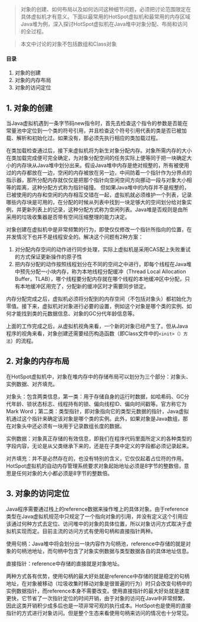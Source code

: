 > 对象的创建、如何布局以及如何访问这种细节问题，必须把讨论范围限定在具体虚拟机才有意义。下面以最常用的HotSpot虚拟机和最常用的内存区域Java堆为例，深入探讨HotSpot虚拟机在Java堆中对象分配、布局和访问的全过程。

> 本文中讨论的对象不包括数组和Class对象

#### 目录

1. 对象的创建
2. 对象的内存布局
3. 对象的访问定位

## 1. 对象的创建

当Java虚拟机遇到一条字节码new指令时，首先去检查这个指令的参数是否能在常量池中定位到一个类的符号引用，并且检查这个符号引用代表的类是否已被加载、解析和初始化过。如果没有，那必须先执行相应的类加载过程。

在类加载检查通过后，接下来虚拟机将为新生对象分配内存。对象所需内存的大小在类加载完成便可完全确定，为对象分配空间的任务实际上便等同于把一块确定大小的内存块从Java堆中划分出来。假设Java堆中内存是绝对规整的，所有被使用过的内存都放在一边，空闲的内存被放在另一边，中间防着一个指针作为分界点的指示器，那所分配内存就仅仅是把那个指针向空闲空间方向挪动一段与对象大小相等的距离，这种分配方式称为指针碰撞。 但如果Java堆中的内存并不是规整的，已被使用的内存和空闲的内存相互交错在一起，虚拟机就必须维护一个列表，记录哪些内存块是可用的，在分配的时候从列表中找到一块足够大的空间划分给对象实例，并更新列表上的记录，这种分配方式称为空闲列表。Java堆是否规则是由所采用的垃圾收集器是否带有空间压缩整理的能力决定。

对象创建在虚拟机中是非常频繁的行为，即使仅仅修改一个指针所指向的位置，在并发情况下也并不是线程安全的。解决这个问题有2种方案：

1. 对分配内存空间的动作进行同步处理，实际上虚拟机是采用CAS配上失败重试的方式保证更新操作的原子性
2. 把内存分配的动作按照线程划分在不同的空间之中进行，即每个线程在Java堆中预先分配一小块内存，称为本地线程分配缓冲（Thread Local Allocation Buffer，TLAB），哪个线程要分配内存就在哪个线程的本地缓冲区中分配，只有本地缓冲区用完了，分配新的缓冲区时才需要同步锁定。

内存分配完成之后，虚拟机必须将分配到的内存空间（不包括对象头）都初始化为零值。接下来，虚拟机对对象进行必要的设置，例如这个对象是哪个类的实例、如何才能找到类的元数据信息、对象的GC分代年龄信息等。

上面的工作完成之后，从虚拟机视角来看，一个新的对象已经产生了。但从Java程序的视角来看，对象创建还需要经历构造函数（即Class文件中的`<init>（）方法`）的流程。

## 2. 对象的内存布局

在HotSpot虚拟机中，对象在堆内存中的存储布局可以划分为三个部分：对象头、实例数据、对齐填充。

对象头：包含两类信息，第一类：用于存储自身的运行时数据，如哈希码、GC分代年龄、锁状态标志、线程持有的锁、偏向线程ID、偏向时间戳等。官方称它为Mark Word；第二类：类型指针，即对象指向它的类型元数据的指针，Java虚拟机通过这个指针来确定该对象是哪个类的实例。此外，如果对象是Java数组，那在对象头中还必须有一块用于记录数组长度的数据。

实例数据：对象真正存储的有效信息，即我们在程序代码里面所定义的各种类型的字段内容，无论是从父类继承下来的，还是在子类中定义的字段都必须记录起来。

对齐填充：并不是必然存在的，也没有特别的含义，它仅仅起着占位符的作用。HotSpot虚拟机的自动内存管理系统要求对象起始地址必须是8字节的整数倍，意思是任何对象的大小都必须是8字节的整数倍。

## 3. 对象的访问定位

Java程序需要通过栈上的reference数据来操作堆上的具体对象。由于reference类型在Java虚拟机规范中只规定了一个指向对象的引用，并没有定义这个引用应该通过何种方式去定位、访问堆中的对象的具体位置，所以对象访问方式取决于虚拟机实现而定。目前主流的访问方式有使用句柄和直接指针两种。

使用句柄：Java堆中将会划分出一块内容作为句柄池，reference中存储的就是对象的句柄池地址，而句柄中包含了对象实例数据与类型数据各自的具体地址信息。

直接指针：reference中存储的直接就是对象地址。

两种方式各有优势，使用句柄的最大好处就是reference中存储的就是稳定的句柄地址，在对象被移动（垃圾收集时移动对象是很普遍的行为）时只会改变句柄中的实例数据指针，而reference本身不需要改变。使用直接指针的最大好处就是速度更快，它节省了一次指针定位的时间开销，由于对象的访问在Java中非常频繁，因此这类开销积少成多后也是一项非常可观的执行成本。HotSpot也是使用的直接指针的方式进行对象访问。但是整个生态来看使用句柄来访问的情况也十分常见。
